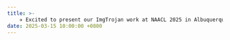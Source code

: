 ```yaml
---
title: >-
    ✈️ Excited to present our ImgTrojan work at NAACL 2025 in Albuquerque this May! My first academic conference - can't wait to meet fellow researchers and exchange ideas!
date: 2025-03-15 10:00:00 +0800
---
```

